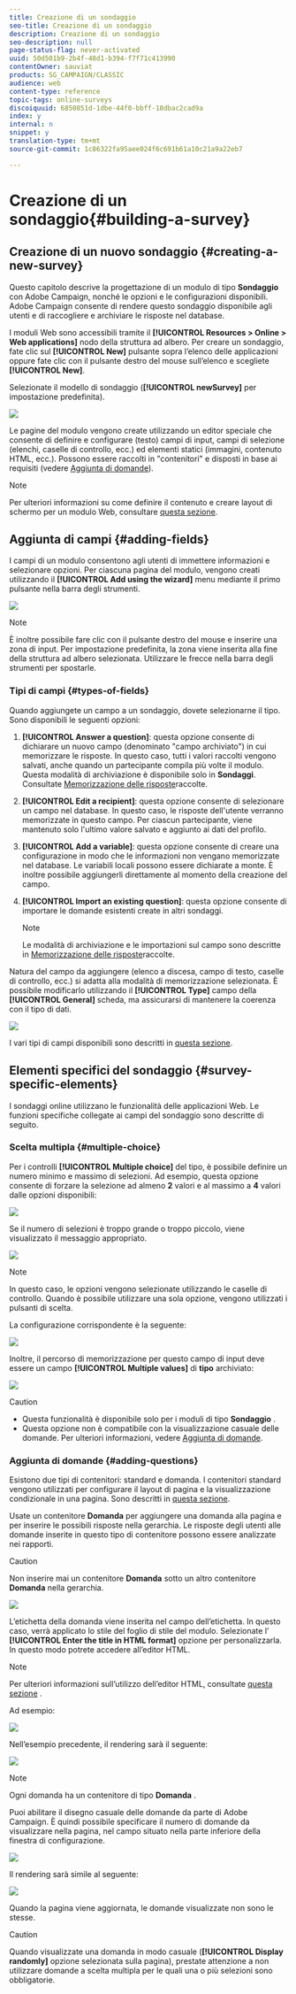 ```yaml
---
title: Creazione di un sondaggio
seo-title: Creazione di un sondaggio
description: Creazione di un sondaggio
seo-description: null
page-status-flag: never-activated
uuid: 50d501b9-2b4f-48d1-b394-f7f71c413990
contentOwner: sauviat
products: SG_CAMPAIGN/CLASSIC
audience: web
content-type: reference
topic-tags: online-surveys
discoiquuid: 6850851d-1dbe-44f0-bbff-18dbac2cad9a
index: y
internal: n
snippet: y
translation-type: tm+mt
source-git-commit: 1c86322fa95aee024f6c691b61a10c21a9a22eb7

---
```



# Creazione di un sondaggio{#building-a-survey}

## Creazione di un nuovo sondaggio {#creating-a-new-survey}

Questo capitolo descrive la progettazione di un modulo di tipo **Sondaggio** con Adobe Campaign, nonché le opzioni e le configurazioni disponibili. Adobe Campaign consente di rendere questo sondaggio disponibile agli utenti e di raccogliere e archiviare le risposte nel database.

I moduli Web sono accessibili tramite il **[!UICONTROL Resources > Online > Web applications]** nodo della struttura ad albero. Per creare un sondaggio, fate clic sul **[!UICONTROL New]** pulsante sopra l’elenco delle applicazioni oppure fate clic con il pulsante destro del mouse sull’elenco e scegliete **[!UICONTROL New]**.

Selezionate il modello di sondaggio (**[!UICONTROL newSurvey]** per impostazione predefinita).

![](assets/s_ncs_admin_survey_select_template.png)

Le pagine del modulo vengono create utilizzando un editor speciale che consente di definire e configurare (testo) campi di input, campi di selezione (elenchi, caselle di controllo, ecc.) ed elementi statici (immagini, contenuto HTML, ecc.). Possono essere raccolti in &quot;contenitori&quot; e disposti in base ai requisiti (vedere [Aggiunta di domande](#adding-questions)).

>[!NOTE]
>
>Per ulteriori informazioni su come definire il contenuto e creare layout di schermo per un modulo Web, consultare [questa sezione](../../web/using/about-web-forms.md).

## Aggiunta di campi {#adding-fields}

I campi di un modulo consentono agli utenti di immettere informazioni e selezionare opzioni. Per ciascuna pagina del modulo, vengono creati utilizzando il **[!UICONTROL Add using the wizard]** menu mediante il primo pulsante nella barra degli strumenti.

![](assets/s_ncs_admin_survey_add_field_menu.png)

>[!NOTE]
>
>È inoltre possibile fare clic con il pulsante destro del mouse e inserire una zona di input. Per impostazione predefinita, la zona viene inserita alla fine della struttura ad albero selezionata. Utilizzare le frecce nella barra degli strumenti per spostarle.

### Tipi di campi {#types-of-fields}

Quando aggiungete un campo a un sondaggio, dovete selezionarne il tipo. Sono disponibili le seguenti opzioni:

1. **[!UICONTROL Answer a question]**: questa opzione consente di dichiarare un nuovo campo (denominato &quot;campo archiviato&quot;) in cui memorizzare le risposte. In questo caso, tutti i valori raccolti vengono salvati, anche quando un partecipante compila più volte il modulo. Questa modalità di archiviazione è disponibile solo in **Sondaggi**. Consultate [Memorizzazione delle risposte](../../web/using/managing-answers.md#storing-collected-answers)raccolte.
1. **[!UICONTROL Edit a recipient]**: questa opzione consente di selezionare un campo nel database. In questo caso, le risposte dell&#39;utente verranno memorizzate in questo campo. Per ciascun partecipante, viene mantenuto solo l&#39;ultimo valore salvato e aggiunto ai dati del profilo.
1. **[!UICONTROL Add a variable]**: questa opzione consente di creare una configurazione in modo che le informazioni non vengano memorizzate nel database. Le variabili locali possono essere dichiarate a monte. È inoltre possibile aggiungerli direttamente al momento della creazione del campo.
1. **[!UICONTROL Import an existing question]**: questa opzione consente di importare le domande esistenti create in altri sondaggi.

   >[!NOTE]
   >
   >Le modalità di archiviazione e le importazioni sul campo sono descritte in [Memorizzazione delle risposte](../../web/using/managing-answers.md#storing-collected-answers)raccolte.

Natura del campo da aggiungere (elenco a discesa, campo di testo, caselle di controllo, ecc.) si adatta alla modalità di memorizzazione selezionata. È possibile modificarlo utilizzando il **[!UICONTROL Type]** campo della **[!UICONTROL General]** scheda, ma assicurarsi di mantenere la coerenza con il tipo di dati.

![](assets/s_ncs_admin_survey_change_type.png)

I vari tipi di campi disponibili sono descritti in [questa sezione](../../web/using/about-web-forms.md).

## Elementi specifici del sondaggio {#survey-specific-elements}

I sondaggi online utilizzano le funzionalità delle applicazioni Web. Le funzioni specifiche collegate ai campi del sondaggio sono descritte di seguito.

### Scelta multipla {#multiple-choice}

Per i controlli **[!UICONTROL Multiple choice]** del tipo, è possibile definire un numero minimo e massimo di selezioni. Ad esempio, questa opzione consente di forzare la selezione ad almeno **2** valori e al massimo a **4** valori dalle opzioni disponibili:

![](assets/s_ncs_admin_survey_multichoice_ex1.png)

Se il numero di selezioni è troppo grande o troppo piccolo, viene visualizzato il messaggio appropriato.

![](assets/s_ncs_admin_survey_multichoice_ex2.png)

>[!NOTE]
>
>In questo caso, le opzioni vengono selezionate utilizzando le caselle di controllo. Quando è possibile utilizzare una sola opzione, vengono utilizzati i pulsanti di scelta.

La configurazione corrispondente è la seguente:

![](assets/s_ncs_admin_survey_multichoice_ex3.png)

Inoltre, il percorso di memorizzazione per questo campo di input deve essere un campo **[!UICONTROL Multiple values]** di **tipo** archiviato:

![](assets/s_ncs_admin_survey_multiple_values_field.png)

>[!CAUTION]
>
>* Questa funzionalità è disponibile solo per i moduli di tipo **Sondaggio** .
>* Questa opzione non è compatibile con la visualizzazione casuale delle domande. Per ulteriori informazioni, vedere [Aggiunta di domande](#adding-questions).


### Aggiunta di domande {#adding-questions}

Esistono due tipi di contenitori: standard e domanda. I contenitori standard vengono utilizzati per configurare il layout di pagina e la visualizzazione condizionale in una pagina. Sono descritti in [questa sezione](../../web/using/about-web-forms.md).

Usate un contenitore **Domanda** per aggiungere una domanda alla pagina e per inserire le possibili risposte nella gerarchia. Le risposte degli utenti alle domande inserite in questo tipo di contenitore possono essere analizzate nei rapporti.

>[!CAUTION]
>
>Non inserire mai un contenitore **Domanda** sotto un altro contenitore **Domanda** nella gerarchia.

![](assets/s_ncs_admin_question_label.png)

L’etichetta della domanda viene inserita nel campo dell’etichetta. In questo caso, verrà applicato lo stile del foglio di stile del modulo. Selezionate l’ **[!UICONTROL Enter the title in HTML format]** opzione per personalizzarla. In questo modo potrete accedere all’editor HTML.

>[!NOTE]
>
>Per ulteriori informazioni sull’utilizzo dell’editor HTML, consultate [questa sezione](../../web/using/about-web-forms.md) .

Ad esempio:

![](assets/s_ncs_admin_survey_containers_qu_arbo.png)

Nell’esempio precedente, il rendering sarà il seguente:

![](assets/s_ncs_admin_survey_containers_qu_ex.png)

>[!NOTE]
>
>Ogni domanda ha un contenitore di tipo **Domanda** .

Puoi abilitare il disegno casuale delle domande da parte di Adobe Campaign. È quindi possibile specificare il numero di domande da visualizzare nella pagina, nel campo situato nella parte inferiore della finestra di configurazione.

![](assets/s_ncs_admin_survey_containers_qu_display.png)

Il rendering sarà simile al seguente:

![](assets/s_ncs_admin_survey_containers_qu_display_rendering.png)

Quando la pagina viene aggiornata, le domande visualizzate non sono le stesse.

>[!CAUTION]
>
>Quando visualizzate una domanda in modo casuale (**[!UICONTROL Display randomly]** opzione selezionata sulla pagina), prestate attenzione a non utilizzare domande a scelta multipla per le quali una o più selezioni sono obbligatorie.

